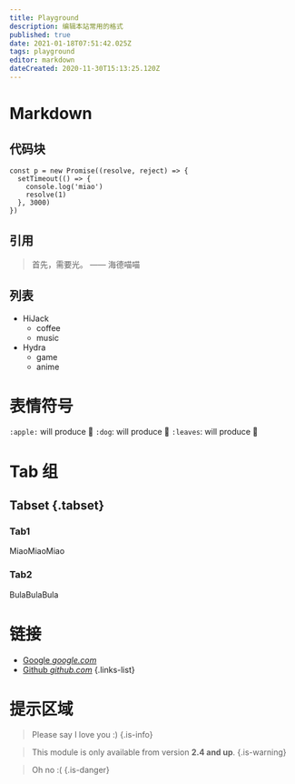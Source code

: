 ```yaml
---
title: Playground
description: 编辑本站常用的格式
published: true
date: 2021-01-18T07:51:42.025Z
tags: playground
editor: markdown
dateCreated: 2020-11-30T15:13:25.120Z
---
```


# Markdown

## 代码块

```
const p = new Promise((resolve, reject) => {
  setTimeout(() => {
    console.log('miao')
    resolve(1)
  }, 3000)
})
```

## 引用

> 首先，需要光。
  —— 海德喵喵

## 列表

- HiJack
  - coffee
  - music
- Hydra
  - game
  - anime
  
# 表情符号

`:apple:` will produce :apple:
`:dog`: will produce :dog:
`:leaves`: will produce :leaves:

# Tab 组

## Tabset {.tabset}

### Tab1
MiaoMiaoMiao

### Tab2
BulaBulaBula

# 链接

- [Google *google.com*](https://www.google.com)
- [Github *github.com*](https://github.com)
{.links-list}

# 提示区域

> Please say I love you :)
{.is-info}

> This module is only available from version **2.4 and up**.
{.is-warning}

> Oh no :(
{.is-danger}

